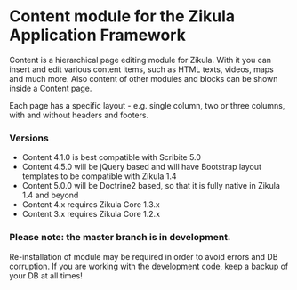 ﻿Content module for the Zikula Application Framework
===================================================

Content is a hierarchical page editing module for Zikula. With it you can insert and edit
various content items, such as HTML texts, videos, maps and much more. Also content of 
other modules and blocks can be shown inside a Content page. 

Each page has a specific layout - e.g. single column, two or three columns, with and
without headers and footers.

### Versions
* Content 4.1.0 is best compatible with Scribite 5.0
* Content 4.5.0 will be jQuery based and will have Bootstrap layout templates to be compatible with Zikula 1.4
* Content 5.0.0 will be Doctrine2 based, so that it is fully native in Zikula 1.4 and beyond
* Content 4.x requires Zikula Core 1.3.x
* Content 3.x requires Zikula Core 1.2.x

### Please note: the master branch is in development.
Re-installation of module may be required in order to avoid errors and DB corruption.
If you are working with the development code, keep a backup of your DB at all times!
